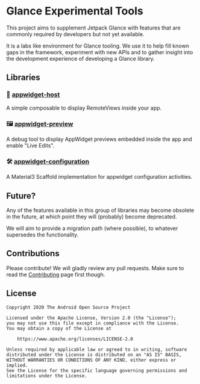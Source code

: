 # Glance Experimental Tools

This project aims to supplement Jetpack Glance with features that are commonly required by developers
but not yet available.

It is a labs like environment for Glance tooling. We use it to help fill known gaps in the framework,
experiment with new APIs and to gather insight into the development experience of developing a Glance library.

## Libraries

### 🧬️ [appwidget-host](./appwidget-host)

A simple composable to display RemoteViews inside your app.

### 🖼️ [appwidget-preview](./appwidget-preview)

A debug tool to display AppWidget previews embedded inside the app and enable "Live Edits".

### 🛠️ [appwidget-configuration](./appwidget-configuration)

A Material3 Scaffold implementation for appwidget configuration activities.

## Future?

Any of the features available in this group of libraries may become obsolete in the future, at which point they will (probably) become deprecated.

We will aim to provide a migration path (where possible), to whatever supersedes the functionality.

## Contributions

Please contribute! We will gladly review any pull requests.
Make sure to read the [Contributing](CONTRIBUTING.md) page first though.

## License

```
Copyright 2020 The Android Open Source Project
 
Licensed under the Apache License, Version 2.0 (the "License");
you may not use this file except in compliance with the License.
You may obtain a copy of the License at

    https://www.apache.org/licenses/LICENSE-2.0

Unless required by applicable law or agreed to in writing, software
distributed under the License is distributed on an "AS IS" BASIS,
WITHOUT WARRANTIES OR CONDITIONS OF ANY KIND, either express or implied.
See the License for the specific language governing permissions and
limitations under the License.
```

